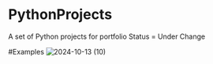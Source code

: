# PythonProjects
A set of Python projects for portfolio 
Status = Under Change

#Examples
![2024-10-13 (10)](https://github.com/user-attachments/assets/a8d8d904-0be0-435f-80bc-86dc7c6005da)
